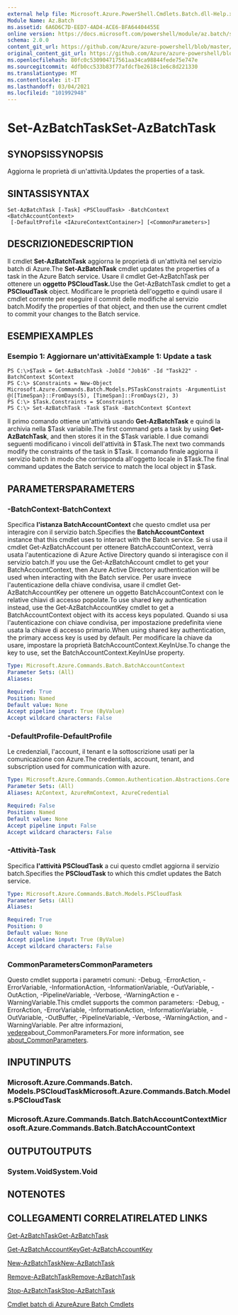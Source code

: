 ```yaml
---
external help file: Microsoft.Azure.PowerShell.Cmdlets.Batch.dll-Help.xml
Module Name: Az.Batch
ms.assetid: 6A6D6C7D-EED7-4AD4-ACE6-BFA64404455E
online version: https://docs.microsoft.com/powershell/module/az.batch/set-azbatchtask
schema: 2.0.0
content_git_url: https://github.com/Azure/azure-powershell/blob/master/src/Batch/Batch/help/Set-AzBatchTask.md
original_content_git_url: https://github.com/Azure/azure-powershell/blob/master/src/Batch/Batch/help/Set-AzBatchTask.md
ms.openlocfilehash: 80fc0c530904717561aa34ca98844fede75e747e
ms.sourcegitcommit: 4dfb0cc533b83f77afdcfbe2618c1e6c8d221330
ms.translationtype: MT
ms.contentlocale: it-IT
ms.lasthandoff: 03/04/2021
ms.locfileid: "101992948"
---
```

# <span data-ttu-id="a9cad-101">Set-AzBatchTask</span><span class="sxs-lookup"><span data-stu-id="a9cad-101">Set-AzBatchTask</span></span>

## <span data-ttu-id="a9cad-102">SYNOPSIS</span><span class="sxs-lookup"><span data-stu-id="a9cad-102">SYNOPSIS</span></span>
<span data-ttu-id="a9cad-103">Aggiorna le proprietà di un'attività.</span><span class="sxs-lookup"><span data-stu-id="a9cad-103">Updates the properties of a task.</span></span>

## <span data-ttu-id="a9cad-104">SINTASSI</span><span class="sxs-lookup"><span data-stu-id="a9cad-104">SYNTAX</span></span>

```
Set-AzBatchTask [-Task] <PSCloudTask> -BatchContext <BatchAccountContext>
 [-DefaultProfile <IAzureContextContainer>] [<CommonParameters>]
```

## <span data-ttu-id="a9cad-105">DESCRIZIONE</span><span class="sxs-lookup"><span data-stu-id="a9cad-105">DESCRIPTION</span></span>
<span data-ttu-id="a9cad-106">Il cmdlet **Set-AzBatchTask** aggiorna le proprietà di un'attività nel servizio batch di Azure.</span><span class="sxs-lookup"><span data-stu-id="a9cad-106">The **Set-AzBatchTask** cmdlet updates the properties of a task in the Azure Batch service.</span></span>
<span data-ttu-id="a9cad-107">Usare il cmdlet Get-AzBatchTask per ottenere un **oggetto PSCloudTask.**</span><span class="sxs-lookup"><span data-stu-id="a9cad-107">Use the Get-AzBatchTask cmdlet to get a **PSCloudTask** object.</span></span>
<span data-ttu-id="a9cad-108">Modificare le proprietà dell'oggetto e quindi usare il cmdlet corrente per eseguire il commit delle modifiche al servizio batch.</span><span class="sxs-lookup"><span data-stu-id="a9cad-108">Modify the properties of that object, and then use the current cmdlet to commit your changes to the Batch service.</span></span>

## <span data-ttu-id="a9cad-109">ESEMPI</span><span class="sxs-lookup"><span data-stu-id="a9cad-109">EXAMPLES</span></span>

### <span data-ttu-id="a9cad-110">Esempio 1: Aggiornare un'attività</span><span class="sxs-lookup"><span data-stu-id="a9cad-110">Example 1: Update a task</span></span>
```
PS C:\>$Task = Get-AzBatchTask -JobId "Job16" -Id "Task22" -BatchContext $Context
PS C:\> $Constraints = New-Object Microsoft.Azure.Commands.Batch.Models.PSTaskConstraints -ArgumentList @([TimeSpan}::FromDays(5), [TimeSpan]::FromDays(2), 3)
PS C:\> $Task.Constraints = $Constraints
PS C:\> Set-AzBatchTask -Task $Task -BatchContext $Context
```

<span data-ttu-id="a9cad-111">Il primo comando ottiene un'attività usando **Get-AzBatchTask** e quindi la archivia nella $Task variabile.</span><span class="sxs-lookup"><span data-stu-id="a9cad-111">The first command gets a task by using **Get-AzBatchTask**, and then stores it in the $Task variable.</span></span>
<span data-ttu-id="a9cad-112">I due comandi seguenti modificano i vincoli dell'attività in $Task.</span><span class="sxs-lookup"><span data-stu-id="a9cad-112">The next two commands modify the constraints of the task in $Task.</span></span>
<span data-ttu-id="a9cad-113">Il comando finale aggiorna il servizio batch in modo che corrisponda all'oggetto locale in $Task.</span><span class="sxs-lookup"><span data-stu-id="a9cad-113">The final command updates the Batch service to match the local object in $Task.</span></span>

## <span data-ttu-id="a9cad-114">PARAMETERS</span><span class="sxs-lookup"><span data-stu-id="a9cad-114">PARAMETERS</span></span>

### <span data-ttu-id="a9cad-115">-BatchContext</span><span class="sxs-lookup"><span data-stu-id="a9cad-115">-BatchContext</span></span>
<span data-ttu-id="a9cad-116">Specifica **l'istanza BatchAccountContext** che questo cmdlet usa per interagire con il servizio batch.</span><span class="sxs-lookup"><span data-stu-id="a9cad-116">Specifies the **BatchAccountContext** instance that this cmdlet uses to interact with the Batch service.</span></span>
<span data-ttu-id="a9cad-117">Se si usa il cmdlet Get-AzBatchAccount per ottenere BatchAccountContext, verrà usata l'autenticazione di Azure Active Directory quando si interagisce con il servizio batch.</span><span class="sxs-lookup"><span data-stu-id="a9cad-117">If you use the Get-AzBatchAccount cmdlet to get your BatchAccountContext, then Azure Active Directory authentication will be used when interacting with the Batch service.</span></span> <span data-ttu-id="a9cad-118">Per usare invece l'autenticazione della chiave condivisa, usare il cmdlet Get-AzBatchAccountKey per ottenere un oggetto BatchAccountContext con le relative chiavi di accesso popolate.</span><span class="sxs-lookup"><span data-stu-id="a9cad-118">To use shared key authentication instead, use the Get-AzBatchAccountKey cmdlet to get a BatchAccountContext object with its access keys populated.</span></span> <span data-ttu-id="a9cad-119">Quando si usa l'autenticazione con chiave condivisa, per impostazione predefinita viene usata la chiave di accesso primario.</span><span class="sxs-lookup"><span data-stu-id="a9cad-119">When using shared key authentication, the primary access key is used by default.</span></span> <span data-ttu-id="a9cad-120">Per modificare la chiave da usare, impostare la proprietà BatchAccountContext.KeyInUse.</span><span class="sxs-lookup"><span data-stu-id="a9cad-120">To change the key to use, set the BatchAccountContext.KeyInUse property.</span></span>

```yaml
Type: Microsoft.Azure.Commands.Batch.BatchAccountContext
Parameter Sets: (All)
Aliases:

Required: True
Position: Named
Default value: None
Accept pipeline input: True (ByValue)
Accept wildcard characters: False
```

### <span data-ttu-id="a9cad-121">-DefaultProfile</span><span class="sxs-lookup"><span data-stu-id="a9cad-121">-DefaultProfile</span></span>
<span data-ttu-id="a9cad-122">Le credenziali, l'account, il tenant e la sottoscrizione usati per la comunicazione con Azure.</span><span class="sxs-lookup"><span data-stu-id="a9cad-122">The credentials, account, tenant, and subscription used for communication with azure.</span></span>

```yaml
Type: Microsoft.Azure.Commands.Common.Authentication.Abstractions.Core.IAzureContextContainer
Parameter Sets: (All)
Aliases: AzContext, AzureRmContext, AzureCredential

Required: False
Position: Named
Default value: None
Accept pipeline input: False
Accept wildcard characters: False
```

### <span data-ttu-id="a9cad-123">-Attività</span><span class="sxs-lookup"><span data-stu-id="a9cad-123">-Task</span></span>
<span data-ttu-id="a9cad-124">Specifica **l'attività PSCloudTask** a cui questo cmdlet aggiorna il servizio batch.</span><span class="sxs-lookup"><span data-stu-id="a9cad-124">Specifies the **PSCloudTask** to which this cmdlet updates the Batch service.</span></span>

```yaml
Type: Microsoft.Azure.Commands.Batch.Models.PSCloudTask
Parameter Sets: (All)
Aliases:

Required: True
Position: 0
Default value: None
Accept pipeline input: True (ByValue)
Accept wildcard characters: False
```

### <span data-ttu-id="a9cad-125">CommonParameters</span><span class="sxs-lookup"><span data-stu-id="a9cad-125">CommonParameters</span></span>
<span data-ttu-id="a9cad-126">Questo cmdlet supporta i parametri comuni: -Debug, -ErrorAction, -ErrorVariable, -InformationAction, -InformationVariable, -OutVariable, -OutAction, -PipelineVariable, -Verbose, -WarningAction e -WarningVariable.</span><span class="sxs-lookup"><span data-stu-id="a9cad-126">This cmdlet supports the common parameters: -Debug, -ErrorAction, -ErrorVariable, -InformationAction, -InformationVariable, -OutVariable, -OutBuffer, -PipelineVariable, -Verbose, -WarningAction, and -WarningVariable.</span></span> <span data-ttu-id="a9cad-127">Per altre informazioni, [vedere](http://go.microsoft.com/fwlink/?LinkID=113216)about_CommonParameters.</span><span class="sxs-lookup"><span data-stu-id="a9cad-127">For more information, see [about_CommonParameters](http://go.microsoft.com/fwlink/?LinkID=113216).</span></span>

## <span data-ttu-id="a9cad-128">INPUT</span><span class="sxs-lookup"><span data-stu-id="a9cad-128">INPUTS</span></span>

### <span data-ttu-id="a9cad-129">Microsoft.Azure.Commands.Batch. Models.PSCloudTask</span><span class="sxs-lookup"><span data-stu-id="a9cad-129">Microsoft.Azure.Commands.Batch.Models.PSCloudTask</span></span>

### <span data-ttu-id="a9cad-130">Microsoft.Azure.Commands.Batch.BatchAccountContext</span><span class="sxs-lookup"><span data-stu-id="a9cad-130">Microsoft.Azure.Commands.Batch.BatchAccountContext</span></span>

## <span data-ttu-id="a9cad-131">OUTPUT</span><span class="sxs-lookup"><span data-stu-id="a9cad-131">OUTPUTS</span></span>

### <span data-ttu-id="a9cad-132">System.Void</span><span class="sxs-lookup"><span data-stu-id="a9cad-132">System.Void</span></span>

## <span data-ttu-id="a9cad-133">NOTE</span><span class="sxs-lookup"><span data-stu-id="a9cad-133">NOTES</span></span>

## <span data-ttu-id="a9cad-134">COLLEGAMENTI CORRELATI</span><span class="sxs-lookup"><span data-stu-id="a9cad-134">RELATED LINKS</span></span>

[<span data-ttu-id="a9cad-135">Get-AzBatchTask</span><span class="sxs-lookup"><span data-stu-id="a9cad-135">Get-AzBatchTask</span></span>](./Get-AzBatchTask.md)

[<span data-ttu-id="a9cad-136">Get-AzBatchAccountKey</span><span class="sxs-lookup"><span data-stu-id="a9cad-136">Get-AzBatchAccountKey</span></span>](./Get-AzBatchAccountKey.md)

[<span data-ttu-id="a9cad-137">New-AzBatchTask</span><span class="sxs-lookup"><span data-stu-id="a9cad-137">New-AzBatchTask</span></span>](./New-AzBatchTask.md)

[<span data-ttu-id="a9cad-138">Remove-AzBatchTask</span><span class="sxs-lookup"><span data-stu-id="a9cad-138">Remove-AzBatchTask</span></span>](./Remove-AzBatchTask.md)

[<span data-ttu-id="a9cad-139">Stop-AzBatchTask</span><span class="sxs-lookup"><span data-stu-id="a9cad-139">Stop-AzBatchTask</span></span>](./Stop-AzBatchTask.md)

[<span data-ttu-id="a9cad-140">Cmdlet batch di Azure</span><span class="sxs-lookup"><span data-stu-id="a9cad-140">Azure Batch Cmdlets</span></span>](/powershell/module/Az.Batch/)
